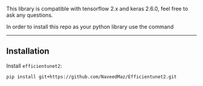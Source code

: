 This library is compatible with tensorflow 2.x and keras 2.6.0, feel free to ask any questions.

In order to install this repo as your python library use the command

---
## Installation
Install `efficientunet2`:

```bash 
pip install git+https://github.com/NaveedMaz/Efficientunet2.git
```
